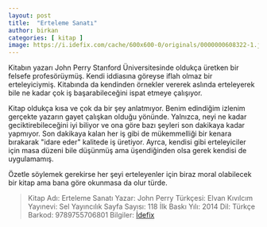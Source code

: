 ```yaml
---
layout: post
title:  "Erteleme Sanatı"
author: birkan
categories: [ kitap ]
image: https://i.idefix.com/cache/600x600-0/originals/0000000608322-1.jpg
---
```


Kitabın yazarı John Perry Stanford Üniversitesinde oldukça üretken bir felsefe profesörüymüş. Kendi iddiasına göreyse iflah olmaz bir erteleyiciymiş. Kitabında da kendinden örnekler vererek aslında erteleyerek bile ne kadar çok iş başarabileceğini ispat etmeye çalışıyor. 

Kitap oldukça kısa ve çok da bir şey anlatmıyor. Benim edindiğim izlenim gerçekte yazarın gayet çalışkan olduğu yönünde. Yalnızca, neyi ne kadar geciktirebileceğini iyi biliyor ve ona göre bazı şeyleri son dakikaya kadar yapmıyor. Son dakikaya kalan her iş gibi de mükemmelliği bir kenara bırakarak "idare eder" kalitede iş üretiyor. Ayrca, kendisi gibi erteleyiciler için masa düzeni bile düşünmüş ama üşendiğinden olsa gerek kendisi de uygulamamış. 

Özetle söylemek gerekirse her şeyi erteleyenler için biraz moral olabilecek bir kitap ama bana göre okunmasa da olur türde.

> Kitap Adı: Erteleme Sanatı
> Yazar: John Perry
> Türkçesi: Elvan Kıvılcım
> Yayınevi: Sel Yayıncılık
> Sayfa Sayısı: 118
> İlk Baskı Yılı: 2014
> Dil: Türkçe
> Barkod: 9789755706801
> Bilgiler: [İdefix](https://www.idefix.com/Kitap/Erteleme-Sanati/Edebiyat/Denemeyazin/urunno=0000000608322)
